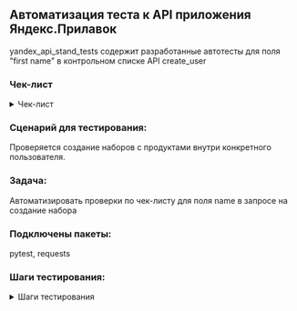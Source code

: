 ## Автоматизация теста к API приложения Яндекс.Прилавок   

yandex_api_stand_tests содержит разработанные автотесты для поля "first name" в контрольном списке API create_user

### Чек-лист

<details>
<summary> Чек-лист </summary> 
  
<img width="666" alt="Снимок экрана 2025-01-25 в 19 17 42" src="https://github.com/user-attachments/assets/3a28a979-10bc-478e-aac0-606fefd9ae37" />

<img width="662" alt="Снимок экрана 2025-01-25 в 19 17 51" src="https://github.com/user-attachments/assets/fc41050d-fbbf-41cd-a362-fce3648e10c4" />

</details>

### Сценарий для тестирования:   
Проверяется создание наборов с продуктами внутри конкретного пользователя. 

### Задача:  
Автоматизировать проверки по чек-листу для поля name в запросе на создание набора  

### Подключены пакеты:   
pytest, requests   

### Шаги тестирования:  
<details>
<summary> Шаги тестирования </summary> 
  
1. Выполнить запрос на создание нового пользователя и запомнить токен авторизации authToken.  
2. Выполнить запрос на создание личного набора для этого пользователя. Передать заголовок Authorization.  
3. Для проверок по чек-листу создать функцию, которая будет менять содержимое тела запроса.   
4. Логику позитивных и негативных проверок по чек-листу вынести в отдельные функции.
</details>

